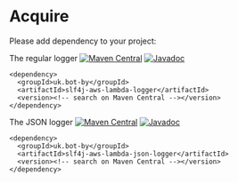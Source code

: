 # Acquire

Please add dependency to your project:

The regular logger
[![Maven Central](https://img.shields.io/maven-central/v/uk.bot-by/slf4j-aws-lambda-logger)](https://search.maven.org/artifact/uk.bot-by/slf4j-aws-lambda-logger)
[![Javadoc](https://javadoc.io/badge2/uk.bot-by/slf4j-aws-lambda-logger/javadoc.svg)](https://javadoc.io/doc/uk.bot-by/slf4j-aws-lambda-logger)

```language-xml
<dependency>
  <groupId>uk.bot-by</groupId>
  <artifactId>slf4j-aws-lambda-logger</artifactId>
  <version><!-- search on Maven Central --></version>
</dependency>
```

The JSON logger
[![Maven Central](https://img.shields.io/maven-central/v/uk.bot-by/slf4j-aws-lambda-json-logger)](https://search.maven.org/artifact/uk.bot-by/slf4j-aws-lambda-json-logger)
[![Javadoc](https://javadoc.io/badge2/uk.bot-by/slf4j-aws-lambda-json-logger/javadoc.svg)](https://javadoc.io/doc/uk.bot-by/slf4j-aws-lambda-json-logger)

```language-xml
<dependency>
  <groupId>uk.bot-by</groupId>
  <artifactId>slf4j-aws-lambda-json-logger</artifactId>
  <version><!-- search on Maven Central --></version>
</dependency>
```
